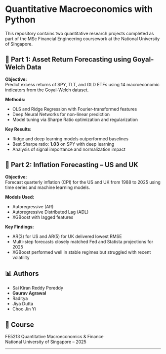 # Quantitative Macroeconomics with Python

This repository contains two quantitative research projects completed as part of the MSc Financial Engineering coursework at the National University of Singapore.

## 📁 Part 1: Asset Return Forecasting using Goyal-Welch Data

**Objective:**  
Predict excess returns of SPY, TLT, and GLD ETFs using 14 macroeconomic indicators from the Goyal-Welch dataset.

**Methods:**  
- OLS and Ridge Regression with Fourier-transformed features  
- Deep Neural Networks for non-linear prediction  
- Model tuning via Sharpe Ratio optimization and regularization

**Key Results:**  
- Ridge and deep learning models outperformed baselines  
- Best Sharpe ratio: **1.03** on SPY with deep learning  
- Analysis of signal importance and normalization impact

## 📁 Part 2: Inflation Forecasting – US and UK

**Objective:**  
Forecast quarterly inflation (CPI) for the US and UK from 1988 to 2025 using time series and machine learning models.

**Models Used:**  
- Autoregressive (AR)  
- Autoregressive Distributed Lag (ADL)  
- XGBoost with lagged features

**Key Findings:**  
- AR(3) for US and AR(5) for UK delivered lowest RMSE  
- Multi-step forecasts closely matched Fed and Statista projections for 2025  
- XGBoost performed well in stable regimes but struggled with recent volatility


## 📊 Authors

- Sai Kiran Reddy Poreddy  
- **Gaurav Agrawal**  
- Raditya  
- Jiya Dutta  
- Choo Jin Yi  

## 🏫 Course

FE5213 Quantitative Macroeconomics & Finance  
National University of Singapore – 2025

---



